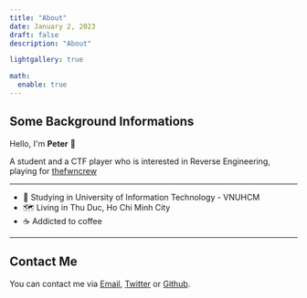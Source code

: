 ```yaml
---
title: "About"
date: January 2, 2023
draft: false
description: "About"

lightgallery: true

math:
  enable: true
---
```


## Some Background Informations
Hello, I'm **Peter** 👋

A student and a CTF player who is interested in Reverse Engineering, playing for [thefwncrew](https://ctftime.org/team/271196)

---

- 📖 Studying in University of Information Technology - VNUHCM
- 🗺 Living in Thu Duc, Ho Chi Minh City
- ☕ Addicted to coffee

---
## Contact Me

You can contact me via [Email](mailto:hieunguyendev2104@gmail.com), [Twitter](https://twitter.com/@peter_clowncs) or [Github](https://github.com/clowncs).
